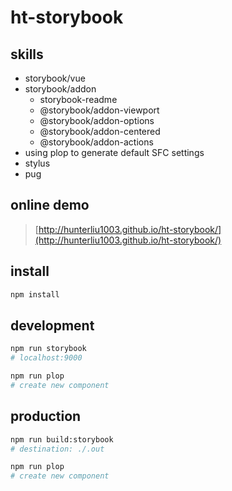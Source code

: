 # ht-storybook

## skills
- storybook/vue
- storybook/addon
  - storybook-readme
  - @storybook/addon-viewport
  - @storybook/addon-options
  - @storybook/addon-centered
  - @storybook/addon-actions
- using plop to generate default SFC settings
- stylus
- pug

## online demo

> [http://hunterliu1003.github.io/ht-storybook/](http://hunterliu1003.github.io/ht-storybook/)

## install
``` bash
npm install
```

## development
```bash
npm run storybook
# localhost:9000

npm run plop
# create new component
```

## production
```bash
npm run build:storybook
# destination: ./.out
```


```bash
npm run plop
# create new component
```
